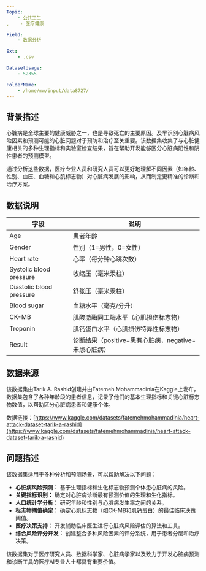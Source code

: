 ```yaml
---
Topic:
    - 公共卫生
,    - 医疗健康

Field:
    - 数据分析

Ext:
    - .csv

DatasetUsage:
    - 52355

FolderName:
    - /home/mw/input/data8727/
---
```


## **背景描述**
心脏病是全球主要的健康威胁之一，也是导致死亡的主要原因。及早识别心脏病风险因素和预测可能的心脏问题对于预防和治疗至关重要。该数据集收集了与心脏健康相关的多种生理指标和实验室检查结果，旨在帮助开发能够区分心脏病阳性和阴性患者的预测模型。

通过分析这些数据，医疗专业人员和研究人员可以更好地理解不同因素（如年龄、性别、血压、血糖和心肌标志物）对心脏病发展的影响，从而制定更精准的诊断和治疗方案。

## **数据说明**
| 字段 | 说明 |  
| --- | --- |  
| Age | 患者年龄 |  
| Gender | 性别（1=男性，0=女性） |  
| Heart rate | 心率（每分钟心跳次数） |  
| Systolic blood pressure | 收缩压（毫米汞柱） |  
| Diastolic blood pressure | 舒张压（毫米汞柱） |  
| Blood sugar | 血糖水平（毫克/分升） |  
| CK-MB | 肌酸激酶同工酶水平（心肌损伤标志物） |  
| Troponin | 肌钙蛋白水平（心肌损伤特异性标志物） |  
| Result | 诊断结果（positive=患有心脏病，negative=未患心脏病） |

## **数据来源**
该数据集由Tarik A. Rashid创建并由Fatemeh Mohammadinia在Kaggle上发布，数据集包含了各种年龄段的患者信息，记录了他们的基本生理指标和关键心脏标志物数值，以帮助区分心脏病患者和健康个体。

数据链接：[https://www.kaggle.com/datasets/fatemehmohammadinia/heart-attack-dataset-tarik-a-rashid](https://www.kaggle.com/datasets/fatemehmohammadinia/heart-attack-dataset-tarik-a-rashid)

## **问题描述**
该数据集适用于多种分析和预测场景，可以帮助解决以下问题：

* **心脏病风险预测：** 基于生理指标和生化标志物预测个体患心脏病的风险。
* **关键指标识别：** 确定对心脏病诊断最有预测价值的生理和生化指标。
* **人口统计学分析：** 研究年龄和性别与心脏病发生率之间的关系。
* **标志物阈值确定：** 确定心肌标志物（如CK-MB和肌钙蛋白）的最佳临床决策阈值。
* **医疗决策支持：** 开发辅助临床医生进行心脏病风险评估的算法和工具。
* **综合风险评分开发：** 创建整合多种风险因素的评分系统，用于患者分层和治疗决策。

该数据集对于医疗研究人员、数据科学家、心脏病学家以及致力于开发心脏病预测和诊断工具的医疗AI专业人士都具有重要价值。
